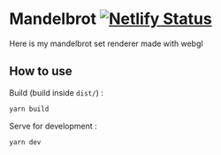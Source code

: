 # Mandelbrot [![Netlify Status](https://api.netlify.com/api/v1/badges/c826fceb-a416-4d5e-87ac-48f00831dd65/deploy-status)](https://app.netlify.com/sites/heavsmadelbrot/deploys)
Here is my mandelbrot set renderer made with webgl

## How to use
Build (build inside `dist/`) :
```bash
yarn build
```
Serve for development :
```bash
yarn dev
```